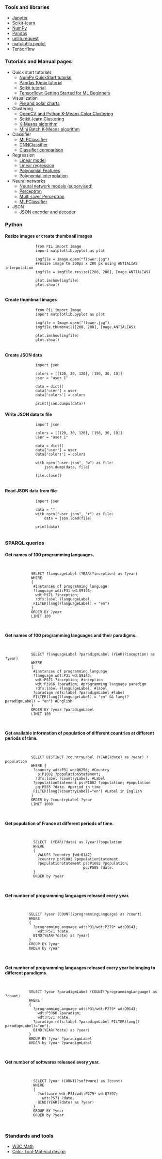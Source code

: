 ### Tools and libraries

-   [Jupyter](https://jupyter.org/)
-   [Scikit-learn](http://scikit-learn.org/stable/index.html)
-   [NumPy](http://www.numpy.org/)
-   [Pandas](https://pandas.pydata.org/)
-   [urllib.request](https://docs.python.org/3.6/library/urllib.request.html)
-   [matplotlib.pyplot](https://matplotlib.org/api/pyplot_api.html)
-   [Tensorflow](https://www.tensorflow.org/)

### Tutorials and Manual pages

-   Quick start tutorials
    -   [NumPy QuickStart tutorial](https://numpy.org/doc/stable/user/quickstart.html)
    -   [Pandas 10min tutorial](https://pandas.pydata.org/pandas-docs/stable/getting_started/10min.html)
    -   [Scikit tutorial](http://scikit-learn.org/stable/tutorial/basic/tutorial.html#introduction)
    -   [Tensorflow: Getting Started for ML Beginners](https://www.tensorflow.org/get_started/get_started_for_beginners)
-   Visualization
    -   [Pie and polar charts](https://matplotlib.org/examples/pie_and_polar_charts/pie_demo_features.html)
-   Clustering
    -   [OpenCV and Python K-Means Color Clustering](https://www.pyimagesearch.com/2014/05/26/opencv-python-k-means-color-clustering/)
    -   [Scikit-learn Clustering](http://scikit-learn.org/stable/modules/clustering.html)
    -   [K-Means algorithm](http://scikit-learn.org/stable/modules/clustering.html#k-means)
    -   [Mini Batch K-Means algorithm](http://scikit-learn.org/stable/modules/clustering.html#mini-batch-kmeans)
-   Classifier
    -   [MLPClassifier](http://scikit-learn.org/stable/modules/generated/sklearn.neural_network.MLPClassifier.html#sklearn.neural_network.MLPClassifier)
    -   [DNNClassifier](https://web.archive.org/web/20190602073143/https://www.tensorflow.org/api_docs/python/tf/contrib/learn/DNNClassifier)
    -   [Classifier comparison](http://scikit-learn.org/stable/auto_examples/classification/plot_classifier_comparison.html#sphx-glr-auto-examples-classification-plot-classifier-comparison-py)
-   Regression
    -   [Linear model](http://scikit-learn.org/stable/modules/linear_model.html)
    -   [Linear regression](http://scikit-learn.org/stable/modules/generated/sklearn.linear_model.LinearRegression.html)
    -   [Polynomial Features](http://scikit-learn.org/stable/modules/generated/sklearn.preprocessing.PolynomialFeatures.html)
    -   [Polynomial interpolation](http://scikit-learn.org/stable/auto_examples/linear_model/plot_polynomial_interpolation.html#sphx-glr-auto-examples-linear-model-plot-polynomial-interpolation-py)
-   Neural networks
    -   [Neural network models (supervised)](http://scikit-learn.org/stable/modules/neural_networks_supervised.html)
    -   [Perceptron](http://scikit-learn.org/stable/modules/generated/sklearn.linear_model.Perceptron.html)
    -   [Multi-layer Perceptron](http://scikit-learn.org/stable/modules/neural_networks_supervised.html#multi-layer-perceptron)
    -   [MLPClassifier](http://scikit-learn.org/stable/modules/generated/sklearn.neural_network.MLPClassifier.html#sklearn.neural_network.MLPClassifier)
-   JSON
    -   [JSON encoder and decoder](https://docs.python.org/3.6/library/json.html)

### Python

#### Resize images or create thumbnail images

``` 
              from PIL import Image
              import matplotlib.pyplot as plot
              
              imgfile = Image.open("flower.jpg")
              #resize image to 200px x 200 px using ANTIALIAS interpolation
              imgfile = imgfile.resize([200, 200], Image.ANTIALIAS)
              
              plot.imshow(imgfile)
              plot.show()
        
```

#### Create thumbnail images

``` 
              from PIL import Image
              import matplotlib.pyplot as plot
              
              imgfile = Image.open("flower.jpg")
              imgfile.thumbnail([200, 200], Image.ANTIALIAS)
              
              plot.imshow(imgfile)
              plot.show()
          
```

#### Create JSON data

``` 
              import json
              
              colors = [[120, 30, 120], [150, 30, 10]]
              user = "user 1"
              
              data = dict()
              data['user'] = user
              data['colors'] = colors
              
              print(json.dumps(data))
```

#### Write JSON data to file

``` 
              import json
              
              colors = [[120, 30, 120], [150, 30, 10]]
              user = "user 1"
              
              data = dict()
              data['user'] = user
              data['colors'] = colors
              
              with open("user.json", "w") as file:
                  json.dump(data, file)
              
              file.close()
          
```

#### Read JSON data from file

``` 
              import json
              
              data = ""
              with open("user.json", "r") as file:
                  data = json.load(file)
              
              print(data)
        
```

### SPARQL queries

#### Get names of 100 programming languages.

``` 
 
          
            SELECT ?languageLabel (YEAR(?inception) as ?year)
            WHERE
            {
             #instances of programming language
             ?language wdt:P31 wd:Q9143;
              wdt:P571 ?inception;
              rdfs:label ?languageLabel.
             FILTER(lang(?languageLabel) = "en")
            }
            ORDER BY ?year
            LIMIT 100
          
        
```

#### Get names of 100 programming languages and their paradigms.

``` 
 
          
            SELECT ?languageLabel ?paradigmLabel (YEAR(?inception) as ?year)
            WHERE
            {
             #instances of programming language
             ?language wdt:P31 wd:Q9143;
              wdt:P571 ?inception; #inception
              wdt:P3966 ?paradigm; #programming language paradigm       
              rdfs:label ?languageLabel. #label
             ?paradigm rdfs:label ?paradigmLabel #label
             FILTER(lang(?languageLabel) = "en" && lang(?paradigmLabel) = "en") #English
            }
            ORDER BY ?year ?paradigmLabel 
            LIMIT 100
          
        
```

#### Get available information of population of different countries at different periods of time.

``` 
 
          
            SELECT DISTINCT ?countryLabel (YEAR(?date) as ?year) ?population
            WHERE {
             ?country wdt:P31 wd:Q6256; #Country 
               p:P1082 ?populationStatement;
              rdfs:label ?countryLabel. #Label
             ?populationStatement ps:P1082 ?population; #population
              pq:P585 ?date. #period in time
             FILTER(lang(?countryLabel)="en") #Label in English
            }
            ORDER by ?countryLabel ?year
            LIMIT 1000
          
        
```

#### Get population of France at different periods of time.

``` 
 
          
             SELECT  (YEAR(?date) as ?year)?population
             WHERE
             {
               VALUES ?country {wd:Q142}
               ?country p:P1082 ?populationStatement.
               ?populationStatement ps:P1082 ?population;
                                    pq:P585 ?date.
             }
             ORDER by ?year
          
        
```

#### Get number of programming languages released every year.

``` 
 
          
           SELECT ?year (COUNT(?programmingLanguage) as ?count)
           WHERE
           {
             ?programmingLanguage wdt:P31/wdt:P279* wd:Q9143;
               wdt:P571 ?date.
             BIND(YEAR(?date) as ?year)
           }
           GROUP BY ?year 
           ORDER by ?year
          
        
```

#### Get number of programming languages released every year belonging to different paradigms.

``` 
 
          
           SELECT ?year ?paradigmLabel (COUNT(?programmingLanguage) as ?count)
           WHERE
           {
             ?programmingLanguage wdt:P31/wdt:P279* wd:Q9143;
               wdt:P3966 ?paradigm;
               wdt:P571 ?date.
             ?paradigm rdfs:label ?paradigmLabel FILTER(lang(?paradigmLabel)="en").
             BIND(YEAR(?date) as ?year)
           }
           GROUP BY ?year ?paradigmLabel
           ORDER by ?year ?paradigmLabel
          
        
```

#### Get number of softwares released every year.

``` 
 
          
             SELECT ?year (COUNT(?software) as ?count)
             WHERE
             {
               ?software wdt:P31/wdt:P279* wd:Q7397;
                 wdt:P571 ?date.
               BIND(YEAR(?date) as ?year)
             }
             GROUP BY ?year
             ORDER by ?year
          
        
```

### Standards and tools

-   [W3C Math](https://www.w3.org/Math/)
-   [Color Tool-Material design](https://material.io/color/)



